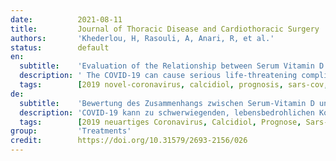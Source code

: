 ```yaml
---
date:          2021-08-11
title:         Journal of Thoracic Disease and Cardiothoracic Surgery
authors:       'Khederlou, H, Rasouli, A, Anari, R, et al.'
status:        default
en:
  subtitle:    'Evaluation of the Relationship between Serum Vitamin D and Morbidity and Mortality in Patients with COVID-19'
  description: ' The COVID-19 can cause serious life-threatening complications. Vitamin D deficiency has been proposed to mediate the disease by some studies, however, there is a lack of sufficient data. In this descriptive-analytical study, 72 Iranian adult patients with COVID-19 were examined. At the beginning of hospitalization, serum levels of vitamin D were checked and patients were divided into four groups as vitamin D above normal, normal, insufficient, or deficient. The prognosis of patients has been evaluated based on serum levels of vitamin D and other underlying factors. Only 30% of patients had normal vitamin D concentrations. Vitamin D status was associated with COVID-19 complications, but not with underlying diseases. In the multivariable logistic regression, COVID-19 prognosis was associated with being male, length of stay in an intensive care unit (ICU), need for intubation, acute respiratory disease syndrome(ARDS), and myocarditis. The serum vitamin D correlated with COVID-19 complications including ARDS, QT length, the requirement to ICU, and intubation. This study showed a mediating role for vitamin D in COVID-19 complications and identified the frequent complications in these patients and contributing variables exaggerating prognosis for health authorities to properly manage COVID-19 in hospitals. Further relevant examinations are highly encouraged.'
  tags:        [2019 novel-coronavirus, calcidiol, prognosis, sars-cov, vitamin D, coronaviridae, Brazil, WHO, acute respiratory disease syndrome, thrombomodulin]
de:
  subtitle:    'Bewertung des Zusammenhangs zwischen Serum-Vitamin D und Morbidität und Mortalität bei Patienten mit COVID-19'
  description: 'COVID-19 kann zu schwerwiegenden, lebensbedrohlichen Komplikationen führen. In einigen Studien wurde ein Vitamin-D-Mangel als Vermittler der Krankheit vermutet, es fehlen jedoch ausreichende Daten. In dieser deskriptiv-analytischen Studie wurden 72 erwachsene iranische Patienten mit COVID-19 untersucht. Zu Beginn des Krankenhausaufenthalts wurden die Serumspiegel von Vitamin D überprüft, und die Patienten wurden in vier Gruppen eingeteilt: Vitamin D übernormal, normal, unzureichend oder mangelhaft. Die Prognose der Patienten wurde anhand des Vitamin-D-Serumspiegels und anderer zugrunde liegender Faktoren bewertet. Nur 30 % der Patienten hatten normale Vitamin-D-Konzentrationen. Der Vitamin-D-Status wurde mit COVID-19-Komplikationen in Verbindung gebracht, nicht aber mit Grunderkrankungen. In der multivariablen logistischen Regression wurde die COVID-19-Prognose mit der Tatsache in Verbindung gebracht, dass der Patient männlich war, die Dauer des Aufenthalts auf der Intensivstation, die Notwendigkeit einer Intubation, das akute respiratorische Syndrom (ARDS) und die Myokarditis. Das Serumvitamin D korrelierte mit COVID-19-Komplikationen, einschließlich ARDS, QT-Länge, der Notwendigkeit einer Intensivstation und Intubation. Diese Studie zeigte eine vermittelnde Rolle von Vitamin D bei COVID-19-Komplikationen auf und identifizierte die häufigen Komplikationen bei diesen Patienten sowie die Variablen, die zur Übertreibung der Prognose beitragen, damit die Gesundheitsbehörden COVID-19 in Krankenhäusern richtig behandeln können. Weitere einschlägige Untersuchungen werden dringend empfohlen.' 
  tags:        [2019 neuartiges Coronavirus, Calcidiol, Prognose, Sars-Cov, Vitamin D, Coronaviridae, Brasilien, WHO, akutes respiratorisches Krankheitssyndrom, Thrombomodulin]
group:         'Treatments'
credit:        https://doi.org/10.31579/2693-2156/026
---
```

